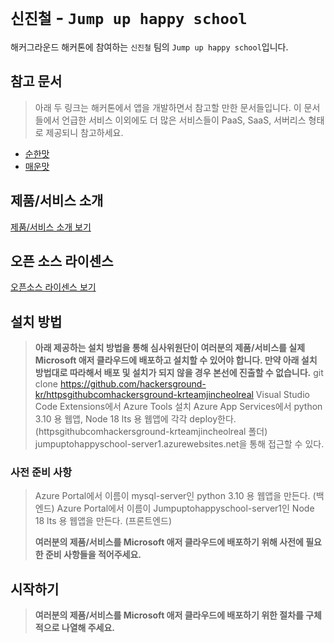 # `신진철` - `Jump up happy school`

해커그라운드 해커톤에 참여하는 `신진철` 팀의 `Jump up happy school`입니다.

## 참고 문서

> 아래 두 링크는 해커톤에서 앱을 개발하면서 참고할 만한 문서들입니다. 이 문서들에서 언급한 서비스 이외에도 더 많은 서비스들이 PaaS, SaaS, 서버리스 형태로 제공되니 참고하세요.

- [순한맛](./REFERENCES_BASIC.md)
- [매운맛](./REFERENCES_ADVANCED.md)

## 제품/서비스 소개

<!-- 아래 링크는 지우지 마세요 -->
[제품/서비스 소개 보기](TOPIC.md)
<!-- 위 링크는 지우지 마세요 -->

## 오픈 소스 라이센스

<!-- 아래 링크는 지우지 마세요 -->
[오픈소스 라이센스 보기](./LICENSE)
<!-- 위 링크는 지우지 마세요 -->

## 설치 방법

> **아래 제공하는 설치 방법을 통해 심사위원단이 여러분의 제품/서비스를 실제 Microsoft 애저 클라우드에 배포하고 설치할 수 있어야 합니다. 만약 아래 설치 방법대로 따라해서 배포 및 설치가 되지 않을 경우 본선에 진출할 수 없습니다.**
> git clone https://github.com/hackersground-kr/httpsgithubcomhackersground-krteamjincheolreal
> Visual Studio Code Extensions에서 Azure Tools 설치
> Azure App Services에서 python 3.10 용 웹앱, Node 18 lts 용 웹앱에 각각 deploy한다.(httpsgithubcomhackersground-krteamjincheolreal 폴더)
> jumpuptohappyschool-server1.azurewebsites.net을 통해 접근할 수 있다.

### 사전 준비 사항

> Azure Portal에서 이름이 mysql-server인 python 3.10 용 웹앱을 만든다. (백엔드)
> Azure Portal에서 이름이 Jumpuptohappyschool-server1인 Node 18 lts 용 웹앱을 만든다. (프론트엔드)
> 
> 
> **여러분의 제품/서비스를 Microsoft 애저 클라우드에 배포하기 위해 사전에 필요한 준비 사항들을 적어주세요.**

## 시작하기

> **여러분의 제품/서비스를 Microsoft 애저 클라우드에 배포하기 위한 절차를 구체적으로 나열해 주세요.**

